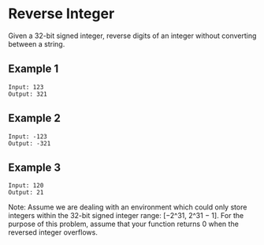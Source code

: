 # Reverse Integer

Given a 32-bit signed integer, reverse digits of an integer without converting between a string.

## Example 1

```
Input: 123
Output: 321
```

## Example 2

```
Input: -123
Output: -321
```

## Example 3

```
Input: 120
Output: 21
```

Note: Assume we are dealing with an environment which could only store integers within the 32-bit signed integer range: [−2^31,  2^31 − 1]. For the purpose of this problem, assume that your function returns 0 when the reversed integer overflows.
